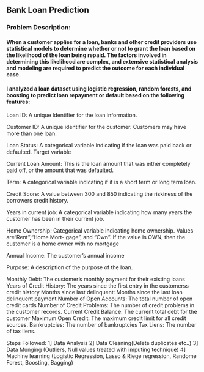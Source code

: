 ## Bank Loan Prediction
### Problem Description:
#### When a customer applies for a loan, banks and other credit providers use statistical models to determine whether or not to grant the loan  based on the likelihood of the loan being repaid. The factors involved in determining this likelihood are complex, and extensive statistical analysis and modeling are required to predict the outcome for each individual case.

#### I analyzed a loan dataset using logistic regression, random forests, and boosting to predict loan repayment or default based on the following features:

Loan ID: A unique Identifier for the loan information.

Customer ID: A unique identifier for the customer. Customers may have more than one loan.

Loan Status: A categorical variable indicating if the loan was paid back or defaulted. Target variable

Current Loan Amount: This is the loan amount that was either completely paid off, or the amount that was defaulted.

Term: A categorical variable indicating if it is a short term or long term loan.

Credit Score: A value between 300 and 850 indicating the riskiness of the borrowers credit history.

Years in current job: A categorical variable indicating how many years the customer has been in their current job.

Home Ownership: Categorical variable indicating home ownership. Values are“Rent”,“Home Mort- gage”, and “Own”. If the value is OWN, then the customer is a home owner with no mortgage

Annual Income: The customer’s annual income

Purpose: A description of the purpose of the loan.

Monthly Debt: The customer’s monthly payment for their existing loans
Years of Credit History: The years since the first entry in the customerss credit history
Months since last delinquent: Months since the last loan delinquent payment
Number of Open Accounts: The total number of open credit cards
Number of Credit Problems: The number of credit problems in the customer records.
Current Credit Balance: The current total debt for the customer
Maximum Open Credit: The maximum credit limit for all credit sources.
Bankruptcies: The number of bankruptcies
Tax Liens: The number of tax liens.

Steps Followed:
1] Data Analysis
2] Data Cleaning(Delete duplicates etc..)
3] Data Munging (Outliers, Null values treated with imputing technique)
4] Machine learning (Logistic Regression, Lasso & Riege regression, Randome Forest, Boosting, Bagging)
